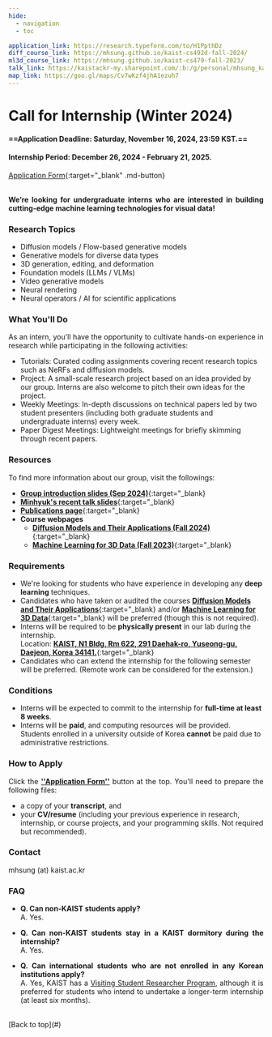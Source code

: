 ```yaml
---
hide:
  - navigation
  - toc

application_link: https://research.typeform.com/to/H1PpthDz
diff_course_link: https://mhsung.github.io/kaist-cs492d-fall-2024/
ml3d_course_link: https://mhsung.github.io/kaist-cs479-fall-2023/
talk_link: https://kaistackr-my.sharepoint.com/:b:/g/personal/mhsung_kaist_ac_kr/EY5JBy6P7D1DlipHY7chcmwBOEFaUNdLvrou5MpQMgVv3w?e=SLcCde
map_link: https://goo.gl/maps/Cv7wKzf4jhA1ezuh7
---
```


<style>
p { text-align: justify; }

.md-typeset h3 {
    font-weight: bold;
    margin-top: 1em;
}

.md-typeset ul li {
    margin-top: 0em;
    margin-bottom: 0em;
}
</style>


# Call for Internship (Winter 2024)

<!--
#### ==We will begin accepting internship applications for Winter 2025 at the end of October. Please stay tuned for further updates.==
-->


#### ==Application Deadline: Saturday, November 16, 2024, 23:59 KST.==
#### Internship Period: December 26, 2024 - February 21, 2025.

[Application Form]({{page.meta.application_link}}){:target="_blank" .md-button}
<br />
<br />


__We’re looking for undergraduate interns who are interested in building cutting-edge machine learning technologies for visual data!__


### Research Topics
- Diffusion models / Flow-based generative models
- Generative models for diverse data types
- 3D generation, editing, and deformation
- Foundation models (LLMs / VLMs)
- Video generative models
- Neural rendering
- Neural operators / AI for scientific applications


### What You'll Do
As an intern, you'll have the opportunity to cultivate hands-on experience in research while participating in the following activities:

- Tutorials: Curated coding assignments covering recent research topics such as NeRFs and diffusion models.
- Project: A small-scale research project based on an idea provided by our group. Interns are also welcome to pitch their own ideas for the project.
- Weekly Meetings: In-depth discussions on technical papers led by two student presenters (including both graduate students and undergraduate interns) every week.
- Paper Digest Meetings: Lightweight meetings for briefly skimming through recent papers.


### Resources
To find more information about our group, visit the followings:

- [**Group introduction slides (Sep 2024)**](https://docs.google.com/presentation/d/e/2PACX-1vRXLQHMECnZG8K62PMiAhQlgkljHmTAILPdFWGBbtM5CNzB4zWdfnTHUAvu_yWWLPIRdOfkwFdj9Or_/pub?start=false&loop=false&delayms=30000&slide=id.g22e9e6d247f_2_3){:target="_blank}
- [**Minhyuk's recent talk slides**](https://onedrive.live.com/?authkey=%21AHL%5FdHl6y%5FVYEao&id=60562023B6640282%2132943&cid=60562023B6640282&parId=root&parQt=sharedby&o=OneUp){:target="_blank}
- [**Publications page**](../publications/){:target="_blank}
- **Course webpages**
    - [**Diffusion Models and Their Applications (Fall 2024)**](https://mhsung.github.io/kaist-cs492d-fall-2024/){:target="_blank}
    - [**Machine Learning for 3D Data (Fall 2023)**](https://mhsung.github.io/kaist-cs479-fall-2023/){:target="_blank}


### Requirements
- We're looking for students who have experience in developing any __deep learning__ techniques.
- Candidates who have taken or audited the courses [__Diffusion Models and Their Applications__]({{page.meta.diff_course_link}}){:target="_blank} and/or [__Machine Learning for 3D Data__]({{page.meta.ml3d_course_link}}){:target="_blank} will be preferred (though this is not required).
- Interns will be required to be __physically present__ in our lab during the internship.<br>
  Location: [__KAIST, N1 Bldg, Rm 622, 291 Daehak-ro, Yuseong-gu, Daejeon, Korea 34141.__]({{page.meta.map_link}}){:target="_blank}
- Candidates who can extend the internship for the following semester will be preferred. (Remote work can be considered for the extension.)


### Conditions
- Interns will be expected to commit to the internship for __full-time at least 8 weeks__.
- Interns will be __paid__, and computing resources will be provided.<br>Students enrolled in a university outside of Korea __cannot__ be paid due to administrative restrictions.


### How to Apply
Click the [__''Application Form''__](#) button at the top. You'll need to prepare the following files:

- a copy of your __transcript__, and
- your __CV/resume__ (including your previous experience in research, internship, or course projects, and your programming skills. Not required but recommended).


### Contact

mhsung (at) kaist.ac.kr


### FAQ
- __Q. Can non-KAIST students apply?__<br>
A. Yes.

- __Q. Can non-KAIST students stay in a KAIST dormitory during the internship?__<br>
A. Yes.

- __Q. Can international students who are not enrolled in any Korean institutions apply?__<br>
A. Yes, KAIST has a <a href="https://io.kaist.ac.kr/menu/io.do?mguid=D4CD2D0A-21E5-E511-940C-2C44FD7DF8B9" target="_blank">Visiting Student Researcher Program</a>, although it is preferred for students who intend to undertake a longer-term internship (at least six months).


<br />
[Back to top](#)

<br />

